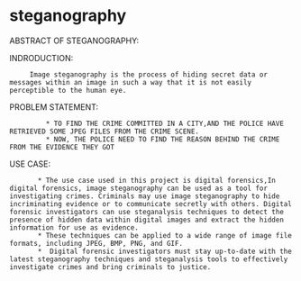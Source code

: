 # steganography

ABSTRACT OF STEGANOGRAPHY:

INDRODUCTION:
          
         Image steganography is the process of hiding secret data or messages within an image in such a way that it is not easily perceptible to the human eye.
         
PROBLEM STATEMENT:

             * TO FIND THE CRIME COMMITTED IN A CITY,AND THE POLICE HAVE RETRIEVED SOME JPEG FILES FROM THE CRIME SCENE.
             * NOW, THE POLICE NEED TO FIND THE REASON BEHIND THE CRIME FROM THE EVIDENCE THEY GOT


USE CASE:
        
           * The use case used in this project is digital forensics,In digital forensics, image steganography can be used as a tool for investigating crimes. Criminals may use image steganography to hide incriminating evidence or to communicate secretly with others. Digital forensic investigators can use steganalysis techniques to detect the presence of hidden data within digital images and extract the hidden information for use as evidence.
           * These techniques can be applied to a wide range of image file formats, including JPEG, BMP, PNG, and GIF.
           *  Digital forensic investigators must stay up-to-date with the latest steganography techniques and steganalysis tools to effectively investigate crimes and bring criminals to justice.

        


         
            
            


